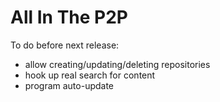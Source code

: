 All In The P2P
==============

To do before next release:
 * allow creating/updating/deleting repositories
 * hook up real search for content
 * program auto-update

